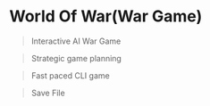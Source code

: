 # World Of War(War Game)
>Interactive AI War Game

>Strategic game planning

>Fast paced CLI game

>Save File
